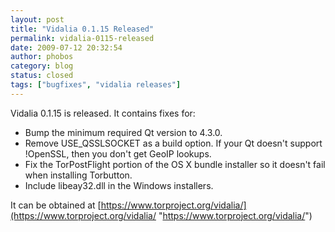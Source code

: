 ```yaml
---
layout: post
title: "Vidalia 0.1.15 Released"
permalink: vidalia-0115-released
date: 2009-07-12 20:32:54
author: phobos
category: blog
status: closed
tags: ["bugfixes", "vidalia releases"]
---
```


Vidalia 0.1.15 is released. It contains fixes for:

-   Bump the minimum required Qt version to 4.3.0.
-   Remove USE\_QSSLSOCKET as a build option. If your Qt doesn't support !OpenSSL, then you don't get GeoIP lookups.
-   Fix the TorPostFlight portion of the OS X bundle installer so it doesn't fail when installing Torbutton.
-   Include libeay32.dll in the Windows installers.

It can be obtained at [https://www.torproject.org/vidalia/](https://www.torproject.org/vidalia/ "https://www.torproject.org/vidalia/")
